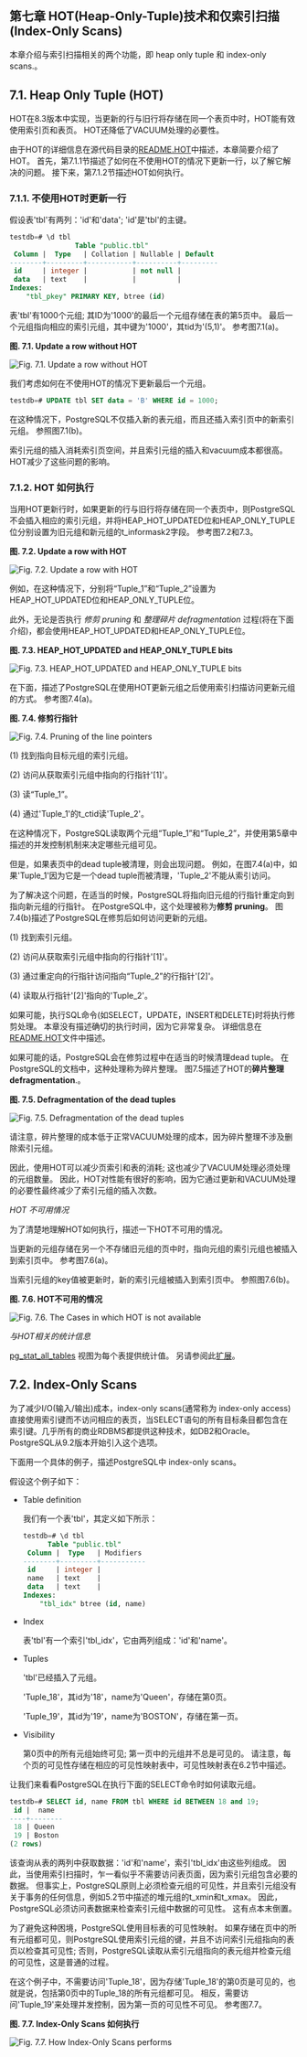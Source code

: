 ## 第七章 HOT(Heap-Only-Tuple)技术和仅索引扫描(Index-Only Scans)

本章介绍与索引扫描相关的两个功能，即 heap only tuple 和 index-only scans.。

## 7.1. Heap Only Tuple (HOT)

HOT在8.3版本中实现，当更新的行与旧行将存储在同一个表页中时，HOT能有效使用索引页和表页。 HOT还降低了VACUUM处理的必要性。

由于HOT的详细信息在源代码目录的[README.HOT](https://github.com/postgres/postgres/blob/master/src/backend/access/heap/README.HOT)中描述，本章简要介绍了HOT。 首先，第7.1.1节描述了如何在不使用HOT的情况下更新一行，以了解它解决的问题。 接下来，第7.1.2节描述HOT如何执行。

### 7.1.1. 不使用HOT时更新一行

假设表'tbl'有两列：'id'和'data'; 'id'是'tbl'的主键。

```sql
testdb=# \d tbl
                Table "public.tbl"
 Column |  Type   | Collation | Nullable | Default 
--------+---------+-----------+----------+---------
 id     | integer |           | not null | 
 data   | text    |           |          | 
Indexes:
    "tbl_pkey" PRIMARY KEY, btree (id)
```

表'tbl'有1000个元组; 其ID为'1000'的最后一个元组存储在表的第5页中。 最后一个元组指向相应的索引元组，其中键为'1000'，其tid为'(5,1)'。 参考图7.1(a)。

**图. 7.1. Update a row without HOT**

![Fig. 7.1. Update a row without HOT](imgs/ch7/fig-7-01.png)

我们考虑如何在不使用HOT的情况下更新最后一个元组。

```sql
testdb=# UPDATE tbl SET data = 'B' WHERE id = 1000;
```

在这种情况下，PostgreSQL不仅插入新的表元组，而且还插入索引页中的新索引元组。 参照图7.1(b)。

索引元组的插入消耗索引页空间，并且索引元组的插入和vacuum成本都很高。 HOT减少了这些问题的影响。

### 7.1.2. HOT 如何执行

当用HOT更新行时，如果更新的行与旧行将存储在同一个表页中，则PostgreSQL不会插入相应的索引元组，并将HEAP_HOT_UPDATED位和HEAP_ONLY_TUPLE位分别设置为旧元组和新元组的t_informask2字段。 参考图7.2和7.3。

**图. 7.2. Update a row with HOT**

![Fig. 7.2. Update a row with HOT](imgs/ch7/fig-7-02.png)

例如，在这种情况下，分别将“Tuple_1”和“Tuple_2”设置为HEAP_HOT_UPDATED位和HEAP_ONLY_TUPLE位。

此外，无论是否执行 *修剪 pruning* 和 *整理碎片 defragmentation* 过程(将在下面介绍)，都会使用HEAP_HOT_UPDATED和HEAP_ONLY_TUPLE位。

**图. 7.3. HEAP_HOT_UPDATED and HEAP_ONLY_TUPLE bits**

![Fig. 7.3. HEAP_HOT_UPDATED and HEAP_ONLY_TUPLE bits](imgs/ch7/fig-7-03.png)

在下面，描述了PostgreSQL在使用HOT更新元组之后使用索引扫描访问更新元组的方式。 参考图7.4(a)。

**图. 7.4. 修剪行指针**

![Fig. 7.4. Pruning of the line pointers](imgs/ch7/fig-7-04.png)

(1) 找到指向目标元组的索引元组。

(2) 访问从获取索引元组中指向的行指针'[1]'。

(3) 读“Tuple_1”。

(4) 通过'Tuple_1'的t_ctid读'Tuple_2'。

在这种情况下，PostgreSQL读取两个元组“Tuple_1”和“Tuple_2”，并使用第5章中描述的并发控制机制来决定哪些元组可见。

但是，如果表页中的dead tuple被清理，则会出现问题。 例如，在图7.4(a)中，如果'Tuple_1'因为它是一个dead tuple而被清理，'Tuple_2'不能从索引访问。

为了解决这个问题，在适当的时候，PostgreSQL将指向旧元组的行指针重定向到指向新元组的行指针。 在PostgreSQL中，这个处理被称为**修剪 pruning**。 图7.4(b)描述了PostgreSQL在修剪后如何访问更新的元组。

(1) 找到索引元组。

(2) 访问从获取索引元组中指向的行指针'[1]'。

(3) 通过重定向的行指针访问指向“Tuple_2”的行指针'[2]'。

(4) 读取从行指针'[2]'指向的'Tuple_2'。

如果可能，执行SQL命令(如SELECT，UPDATE，INSERT和DELETE)时将执行修剪处理。 本章没有描述确切的执行时间，因为它非常复杂。 详细信息在[README.HOT](https://github.com/postgres/postgres/blob/master/src/backend/access/heap/README.HOT)文件中描述。

如果可能的话，PostgreSQL会在修剪过程中在适当的时候清理dead tuple。 在PostgreSQL的文档中，这种处理称为碎片整理。 图7.5描述了HOT的**碎片整理 defragmentation**.。

**图. 7.5. Defragmentation of the dead tuples**

![Fig. 7.5. Defragmentation of the dead tuples](imgs/ch7/fig-7-05.png)

请注意，碎片整理的成本低于正常VACUUM处理的成本，因为碎片整理不涉及删除索引元组。

因此，使用HOT可以减少页索引和表的消耗; 这也减少了VACUUM处理必须处理的元组数量。 因此，HOT对性能有很好的影响，因为它通过更新和VACUUM处理的必要性最终减少了索引元组的插入次数。

 

 *HOT 不可用情况*

为了清楚地理解HOT如何执行，描述一下HOT不可用的情况。

当更新的元组存储在另一个不存储旧元组的页中时，指向元组的索引元组也被插入到索引页中。 参考图7.6(a)。

当索引元组的key值被更新时，新的索引元组被插入到索引页中。 参照图7.6(b)。

**图. 7.6. HOT不可用的情况**

![Fig. 7.6. The Cases in which HOT is not available](imgs/ch7/fig-7-06.png)

 

*与HOT相关的统计信息*

 [pg_stat_all_tables](https://www.postgresql.org/docs/current/static/monitoring-stats.html#PG-STAT-ALL-TABLES-VIEW) 视图为每个表提供统计值。 另请参阅此[扩展](https://github.com/s-hironobu/pg_stats)。

 

## 7.2. Index-Only Scans

为了减少I/O(输入/输出)成本，index-only scans(通常称为 index-only access)直接使用索引键而不访问相应的表页，当SELECT语句的所有目标条目都包含在 索引键。几乎所有的商业RDBMS都提供这种技术，如DB2和Oracle。 PostgreSQL从9.2版本开始引入这个选项。

下面用一个具体的例子，描述PostgreSQL中 index-only scans。

假设这个例子如下：

- Table definition

  我们有一个表'tbl'，其定义如下所示：

  ```sql
  testdb=# \d tbl
        Table "public.tbl"
   Column |  Type   | Modifiers 
  --------+---------+-----------
   id     | integer | 
   name   | text    | 
   data   | text    | 
  Indexes:
      "tbl_idx" btree (id, name)
  ```

- Index

  表'tbl'有一个索引'tbl_idx'，它由两列组成：'id'和'name'。

- Tuples

  'tbl'已经插入了元组。

  'Tuple_18'，其id为'18'，name为'Queen'，存储在第0页。

  'Tuple_19'，其id为'19'，name为'BOSTON'，存储在第一页。

- Visibility

  第0页中的所有元组始终可见; 第一页中的元组并不总是可见的。 请注意，每个页的可见性存储在相应的可见性映射表中，可见性映射表在6.2节中描述。

让我们来看看PostgreSQL在执行下面的SELECT命令时如何读取元组。

```sql
testdb=# SELECT id, name FROM tbl WHERE id BETWEEN 18 and 19;
 id |  name   
----+--------
 18 | Queen
 19 | Boston
(2 rows)
```

该查询从表的两列中获取数据：'id'和'name'，索引'tbl_idx'由这些列组成。 因此，当使用索引扫描时，乍一看似乎不需要访问表页面，因为索引元组包含必要的数据。 但事实上，PostgreSQL原则上必须检查元组的可见性，并且索引元组没有关于事务的任何信息，例如5.2节中描述的堆元组的t_xmin和t_xmax。 因此，PostgreSQL必须访问表数据来检查索引元组中数据的可见性。 这有点本末倒置。

为了避免这种困境，PostgreSQL使用目标表的可见性映射。 如果存储在页中的所有元组都可见，则PostgreSQL使用索引元组的键，并且不访问索引元组指向的表页以检查其可见性; 否则，PostgreSQL读取从索引元组指向的表元组并检查元组的可见性，这是普通的过程。

在这个例子中，不需要访问'Tuple_18'，因为存储'Tuple_18'的第0页是可见的，也就是说，包括第0页中的Tuple_18的所有元组都可见。 相反，需要访问'Tuple_19'来处理并发控制，因为第一页的可见性不可见。 参考图7.7。

**图. 7.7. Index-Only Scans 如何执行**

![Fig. 7.7. How Index-Only Scans performs](imgs/ch7/fig-7-07.png)
